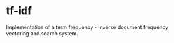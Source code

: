# tf-idf
Implementation of a term frequency - inverse document frequency vectoring and search system.
